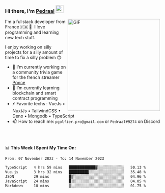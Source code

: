 ### Hi there, I'm <a href="https://pedraal.dev" target="_blank">Pedraal</a> <img src="https://media.giphy.com/media/hvRJCLFzcasrR4ia7z/giphy.gif" width="25px">
<img align="right" alt="GIF" src="https://pedraal.dev/avatar.png" width="300" height="300" />

I'm a fullstack developer from France 🇫🇷 🥖 &nbsp;I love programming and learning new
tech stuff.

I enjoy working on silly projects for a silly amount of time to fix a silly problem 🙃

- 🔭  I'm currently working on a community trivia game for the french streamer <a href="https://twitch.tv/ponce" target="_blank">Ponce</a>
- 🌱 I’m currently learning blockchain and smart contract programming
- ⚡ Favorite techs : VueJs &bull; NuxtJs &bull; TailwindCSS &bull; Deno &bull; Mongodb &bull; TypeScript
- 📫 How to reach me: `pgolfier.pro@gmail.com` or `Pedraal#9274` on Discord

<br>
<br>

📊 **This Week I Spent My Time On:**
<!--START_SECTION:waka-->

```txt
From: 07 November 2023 - To: 14 November 2023

TypeScript   4 hrs 59 mins   ████████████▓░░░░░░░░░░░░   50.13 %
Vue.js       3 hrs 32 mins   █████████░░░░░░░░░░░░░░░░   35.48 %
JSON         29 mins         █▒░░░░░░░░░░░░░░░░░░░░░░░   04.96 %
JavaScript   24 mins         █░░░░░░░░░░░░░░░░░░░░░░░░   04.05 %
Markdown     10 mins         ▒░░░░░░░░░░░░░░░░░░░░░░░░   01.75 %
```

<!--END_SECTION:waka-->
